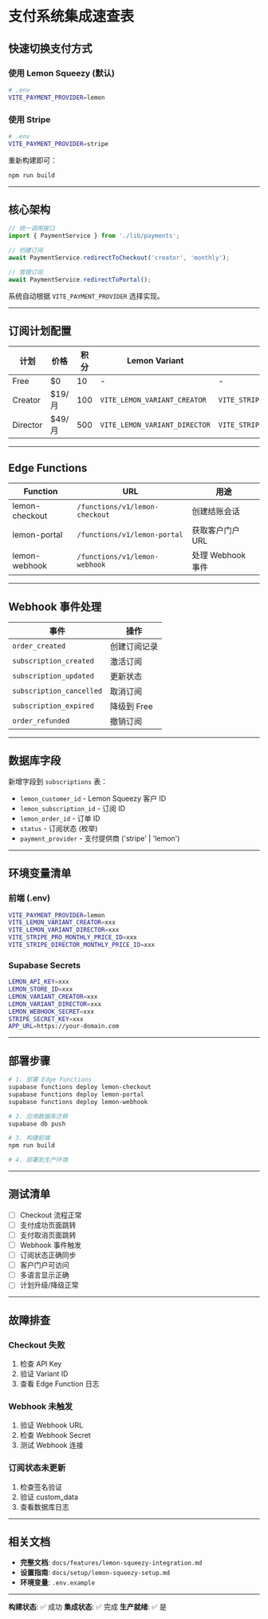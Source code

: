 # 支付系统集成速查表

## 快速切换支付方式

### 使用 Lemon Squeezy (默认)
```bash
# .env
VITE_PAYMENT_PROVIDER=lemon
```

### 使用 Stripe
```bash
# .env
VITE_PAYMENT_PROVIDER=stripe
```

重新构建即可：
```bash
npm run build
```

---

## 核心架构

```typescript
// 统一调用接口
import { PaymentService } from './lib/payments';

// 创建订阅
await PaymentService.redirectToCheckout('creator', 'monthly');

// 管理订阅
await PaymentService.redirectToPortal();
```

系统自动根据 `VITE_PAYMENT_PROVIDER` 选择实现。

---

## 订阅计划配置

| 计划 | 价格 | 积分 | Lemon Variant | Stripe Price ID |
|------|------|------|---------------|-----------------|
| Free | $0 | 10 | - | - |
| Creator | $19/月 | 100 | `VITE_LEMON_VARIANT_CREATOR` | `VITE_STRIPE_PRO_MONTHLY_PRICE_ID` |
| Director | $49/月 | 500 | `VITE_LEMON_VARIANT_DIRECTOR` | `VITE_STRIPE_DIRECTOR_MONTHLY_PRICE_ID` |

---

## Edge Functions

| Function | URL | 用途 |
|----------|-----|------|
| lemon-checkout | `/functions/v1/lemon-checkout` | 创建结账会话 |
| lemon-portal | `/functions/v1/lemon-portal` | 获取客户门户 URL |
| lemon-webhook | `/functions/v1/lemon-webhook` | 处理 Webhook 事件 |

---

## Webhook 事件处理

| 事件 | 操作 |
|------|------|
| `order_created` | 创建订阅记录 |
| `subscription_created` | 激活订阅 |
| `subscription_updated` | 更新状态 |
| `subscription_cancelled` | 取消订阅 |
| `subscription_expired` | 降级到 Free |
| `order_refunded` | 撤销订阅 |

---

## 数据库字段

新增字段到 `subscriptions` 表：
- `lemon_customer_id` - Lemon Squeezy 客户 ID
- `lemon_subscription_id` - 订阅 ID
- `lemon_order_id` - 订单 ID
- `status` - 订阅状态 (枚举)
- `payment_provider` - 支付提供商 ('stripe' | 'lemon')

---

## 环境变量清单

### 前端 (.env)
```bash
VITE_PAYMENT_PROVIDER=lemon
VITE_LEMON_VARIANT_CREATOR=xxx
VITE_LEMON_VARIANT_DIRECTOR=xxx
VITE_STRIPE_PRO_MONTHLY_PRICE_ID=xxx
VITE_STRIPE_DIRECTOR_MONTHLY_PRICE_ID=xxx
```

### Supabase Secrets
```bash
LEMON_API_KEY=xxx
LEMON_STORE_ID=xxx
LEMON_VARIANT_CREATOR=xxx
LEMON_VARIANT_DIRECTOR=xxx
LEMON_WEBHOOK_SECRET=xxx
STRIPE_SECRET_KEY=xxx
APP_URL=https://your-domain.com
```

---

## 部署步骤

```bash
# 1. 部署 Edge Functions
supabase functions deploy lemon-checkout
supabase functions deploy lemon-portal
supabase functions deploy lemon-webhook

# 2. 应用数据库迁移
supabase db push

# 3. 构建前端
npm run build

# 4. 部署到生产环境
```

---

## 测试清单

- [ ] Checkout 流程正常
- [ ] 支付成功页面跳转
- [ ] 支付取消页面跳转
- [ ] Webhook 事件触发
- [ ] 订阅状态正确同步
- [ ] 客户门户可访问
- [ ] 多语言显示正确
- [ ] 计划升级/降级正常

---

## 故障排查

### Checkout 失败
1. 检查 API Key
2. 验证 Variant ID
3. 查看 Edge Function 日志

### Webhook 未触发
1. 验证 Webhook URL
2. 检查 Webhook Secret
3. 测试 Webhook 连接

### 订阅状态未更新
1. 检查签名验证
2. 验证 custom_data
3. 查看数据库日志

---

## 相关文档

- **完整文档**: `docs/features/lemon-squeezy-integration.md`
- **设置指南**: `docs/setup/lemon-squeezy-setup.md`
- **环境变量**: `.env.example`

---

**构建状态**: ✅ 成功
**集成状态**: ✅ 完成
**生产就绪**: ✅ 是

